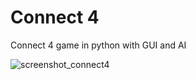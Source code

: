 # Connect 4
Connect 4 game in python with GUI and AI


![screenshot_connect4](https://github.com/daria-georgiana505/University-Projects/assets/76481293/c80f3cca-792f-4fcd-a208-2149d792a810)
